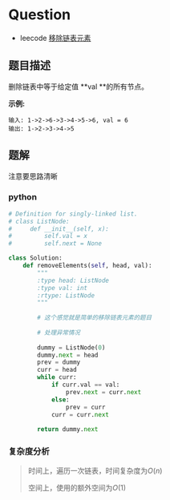 # Question

- leecode [移除链表元素](https://leetcode-cn.com/problems/remove-linked-list-elements/)

## 题目描述

删除链表中等于给定值 **val **的所有节点。

**示例:**

```
输入: 1->2->6->3->4->5->6, val = 6
输出: 1->2->3->4->5
```

## 题解

注意要思路清晰

### python

```python
# Definition for singly-linked list.
# class ListNode:
#     def __init__(self, x):
#         self.val = x
#         self.next = None

class Solution:
    def removeElements(self, head, val):
        """
        :type head: ListNode
        :type val: int
        :rtype: ListNode
        """
        
        # 这个感觉就是简单的移除链表元素的题目
        
        # 处理异常情况
        
        dummy = ListNode(0)
        dummy.next = head
        prev = dummy
        curr = head
        while curr:
            if curr.val == val:
                prev.next = curr.next
            else:
                prev = curr
            curr = curr.next
        
        return dummy.next
```

### 复杂度分析

> 时间上，遍历一次链表，时间复杂度为$O(n)$
>
> 空间上，使用的额外空间为$O(1)$